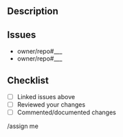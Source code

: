 ## Description
<!-- Details and context reviewers need to be aware of -->


## Issues
<!-- Issues this MR will address -->
 - owner/repo#___
 - owner/repo#___

## Checklist
<!-- Complete this checklist after creating the MR -->
 - [ ] Linked issues above
 - [ ] Reviewed your changes
 - [ ] Commented/documented changes

<!-- Don't edit -->
/assign me

